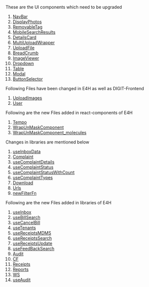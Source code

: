 These are the UI components which need to be upgraded
1.  [NavBar](react-components/files-to-upgrade/NavBar.md)
2. [DisplayPhotos](react-components/files-to-upgrade/DisplayPhotos.md)
3. [RemovableTag](react-components/files-to-upgrade/RemovableTag.md)
4. [MobileSearchResults](react-components/files-to-upgrade/MobileSearchResults.md)
5. [DetailsCard](react-components/files-to-upgrade/DetailsCard.md)
6. [MultiUploadWrapper](react-components/files-to-upgrade/MultiUploadWrapper.md)
7. [UploadFile](react-components/files-to-upgrade/UploadFile.md)
8. [BreadCrumb](react-components/files-to-upgrade/BreadCrumb.md)
9. [ImageViewer](react-components/files-to-upgrade/ImageViewer.md)
10. [Dropdown](react-components/files-to-upgrade/Dropdown.md)
11. [Table](react-components/files-to-upgrade/Table.md)
12. [Modal](react-components/files-to-upgrade/Modal.md)
13. [ButtonSelector](react-components/files-to-upgrade/ButtonSelector.md)

Following Files have been changed in E4H as well as DIGIT-Frontend
1. [UploadImages](react-components/files-upgraded-in-digit/UploadImages.md)
2. [User](libraries/files-upgraded-in-digit/User.md)

Following are the new Files added in react-components of E4H
1. [Tempo](react-components/new-files-added/Tempo.md)
2. [WrapUnMaskComponent](react-components/new-files-added/WrapUnMaskComponent.md)
3. [WrapUnMaskComponent_molecules](react-components/new-files-added/WrapUnMaskComponent_molecules.md)

Changes in libraries are mentioned below
1. [useInboxData](libraries/useInboxData.md)
2. [Complaint](libraries/Complaint.md)
3. [useComplaintDetails](libraries/useComplaintDetails.md)
4. [useComplaintStatus](libraries/useComplaintStatus.md)
5. [useComplaintStatusWithCount](libraries/useComplaintStatusWithCount.md)
6. [useComplaintTypes](libraries/useComplaintTypes.md)
7. [Download](libraries/Download.md)
8. [Urls](libraries/Urls.md)
9. [newFilterFn](libraries/newFilterFn.md)

Following are the new Files added in libraries of E4H
1. [useInbox](libraries/new-files-added/useInbox.md)
2. [useBillSearch](libraries/new-files-added/useBillSearch.md)
3. [useCancelBill](libraries/new-files-added/useCancelBill.md)
4. [useTenants](libraries/new-files-added/useTenants.md)
5. [useReceiptsMDMS](libraries/new-files-added/useReceiptsMDMS.md)
6. [useReceiptsSearch](libraries/new-files-added/useReceiptsSearch.md)
7. [useReceiptsUpdate](libraries/new-files-added/useReceiptsUpdate.md)
8. [useFeedBackSearch](libraries/new-files-added/useFeedBackSearch.md)
9. [Audit](libraries/new-files-added/Audit.md)
10. [CF](libraries/new-files-added/CF.md)
11. [Receipts](libraries/new-files-added/Receipts.md)
12. [Reports](libraries/new-files-added/Reports.md)
13. [WS](libraries/new-files-added/WS.md)
14. [useAudit](libraries/new-files-added/useAudit.md)
